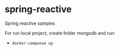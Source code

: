 # spring-reactive
Spring reactive samples

For run local project, create folder mongodb and run:

- ```docker-componse up```
